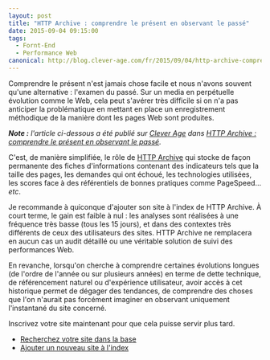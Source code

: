 ```yaml
---
layout: post
title: "HTTP Archive : comprendre le présent en observant le passé"
date: 2015-09-04 09:15:00
tags:
  - Fornt-End
  - Performance Web
canonical: http://blog.clever-age.com/fr/2015/09/04/http-archive-comprendre-le-present-en-observant-le-passe/
---
```


Comprendre le présent n'est jamais chose facile et nous n'avons souvent qu'une alternative : l'examen du passé. Sur un media en perpétuelle évolution comme le Web, cela peut s'avérer très difficile si on n'a pas anticiper la problématique en mettant en place un enregistrement méthodique de la manière dont les pages Web sont produites.

<!-- more -->

<em class="canonical">**Note&nbsp;:** l'article ci-dessous a été publié sur [Clever Age](http://www.clever-age.com/fr/) dans [HTTP Archive : comprendre le présent en observant le passé](http://blog.clever-age.com/fr/2015/09/04/http-archive-comprendre-le-present-en-observant-le-passe/).</em>

C'est, de manière simplifiée, le rôle de <a title="HTTP Archive" href="//httparchive.org/">HTTP Archive</a> qui stocke de façon permanente des fiches d'informations contenant des indicateurs tels que la taille des pages, les demandes qui ont échoué, les technologies utilisées, les scores face à des référentiels de bonnes pratiques comme PageSpeed… <em>etc</em>.

Je recommande à quiconque d'ajouter son site à l'index de HTTP Archive. À court terme, le gain est faible à nul&nbsp;: les analyses sont réalisées à une fréquence très basse (tous les 15 jours), et dans des contextes très différents de ceux des utilisateurs des sites. HTTP Archive ne remplacera en aucun cas un audit détaillé ou une véritable solution de suivi des performances Web.

En revanche, lorsqu'on cherche à comprendre certaines évolutions longues (de l'ordre de l'année ou sur plusieurs années) en terme de dette technique, de référencement naturel ou d'expérience utilisateur, avoir accès à cet historique permet de dégager des tendances, de comprendre des choses que l'on n'aurait pas forcément imaginer en observant uniquement l'instantané du site concerné.

Inscrivez votre site maintenant pour que cela puisse servir plus tard.
<ul>
	<li><a href="//httparchive.org/websites.php">Recherchez votre site dans la base</a></li>
	<li><a href="//httparchive.org/addsite.php">Ajouter un nouveau site à l'index</a></li>
</ul>
